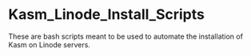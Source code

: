 # Kasm_Linode_Install_Scripts
These are bash scripts meant to be used to automate the installation of Kasm on Linode servers.
